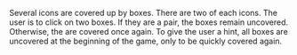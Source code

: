 Several icons are covered up by boxes. There are two of each icons. The user is to click on two boxes. If they are a pair, the boxes remain uncovered. Otherwise, the are covered once again. To give the user a hint, all boxes are uncovered at the beginning of the game, only to be quickly covered again.
